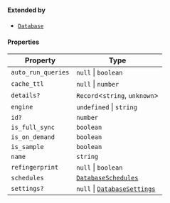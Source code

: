 #### Extended by

* [`Database`](./api_html/Database.md)

#### Properties

| Property                                         | Type                                                           |
| ------------------------------------------------ | -------------------------------------------------------------- |
| <a id="auto_run_queries"></a> `auto_run_queries` | `null` \| `boolean`                                            |
| <a id="cache_ttl"></a> `cache_ttl`               | `null` \| `number`                                             |
| <a id="details"></a> `details?`                  | `Record`<`string`, `unknown`>                                  |
| <a id="engine"></a> `engine`                     | `undefined` \| `string`                                        |
| <a id="id"></a> `id?`                            | `number`                                                       |
| <a id="is_full_sync"></a> `is_full_sync`         | `boolean`                                                      |
| <a id="is_on_demand"></a> `is_on_demand`         | `boolean`                                                      |
| <a id="is_sample"></a> `is_sample`               | `boolean`                                                      |
| <a id="name"></a> `name`                         | `string`                                                       |
| <a id="refingerprint"></a> `refingerprint`       | `null` \| `boolean`                                            |
| <a id="schedules"></a> `schedules`               | [`DatabaseSchedules`](./api_html/DatabaseSchedules.md)         |
| <a id="settings"></a> `settings?`                | `null` \| [`DatabaseSettings`](./api_html/DatabaseSettings.md) |
